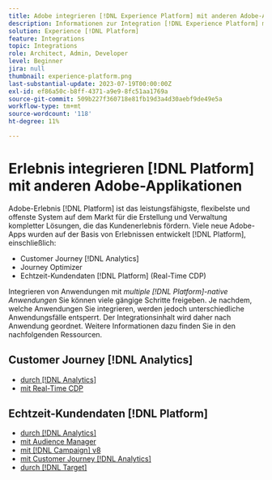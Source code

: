 ```yaml
---
title: Adobe integrieren [!DNL Experience Platform] mit anderen Adobe-Applikationen
description: Informationen zur Integration [!DNL Experience Platform] mit anderen Adobe-Applikationen.
solution: Experience [!DNL Platform]
feature: Integrations
topic: Integrations
role: Architect, Admin, Developer
level: Beginner
jira: null
thumbnail: experience-platform.png
last-substantial-update: 2023-07-19T00:00:00Z
exl-id: ef86a50c-b8ff-4371-a9e9-8fc51aa1769a
source-git-commit: 509b227f360718e81fb19d3a4d30aebf9de49e5a
workflow-type: tm+mt
source-wordcount: '118'
ht-degree: 11%

---
```


# Erlebnis integrieren [!DNL Platform] mit anderen Adobe-Applikationen

Adobe-Erlebnis [!DNL Platform] ist das leistungsfähigste, flexibelste und offenste System auf dem Markt für die Erstellung und Verwaltung kompletter Lösungen, die das Kundenerlebnis fördern. Viele neue Adobe-Apps wurden auf der Basis von Erlebnissen entwickelt [!DNL Platform], einschließlich:

* Customer Journey [!DNL Analytics]
* Journey Optimizer
* Echtzeit-Kundendaten [!DNL Platform] (Real-Time CDP)

Integrieren von Anwendungen mit _multiple [!DNL Platform]-native Anwendungen_ Sie können viele gängige Schritte freigeben. Je nachdem, welche Anwendungen Sie integrieren, werden jedoch unterschiedliche Anwendungsfälle entsperrt. Der Integrationsinhalt wird daher nach Anwendung geordnet. Weitere Informationen dazu finden Sie in den nachfolgenden Ressourcen.


## Customer Journey [!DNL Analytics]

* [durch  [!DNL Analytics]](../cja/customer-journey-analytics-analytics.md)
* [mit Real-Time CDP](../cja/cja-rtcdp.md)

## Echtzeit-Kundendaten [!DNL Platform]

* [durch  [!DNL Analytics]](../rtcdp/rtcdp-analytics.md)
* [mit Audience Manager](../rtcdp/rtcdp-aam.md)
* [mit [!DNL Campaign] v8](../rtcdp/rtcdp-campaign.md)
* [mit Customer Journey [!DNL Analytics]](../rtcdp/rtcdp-cja.md)
* [durch  [!DNL Target]](../rtcdp/rtcdp-target.md)
